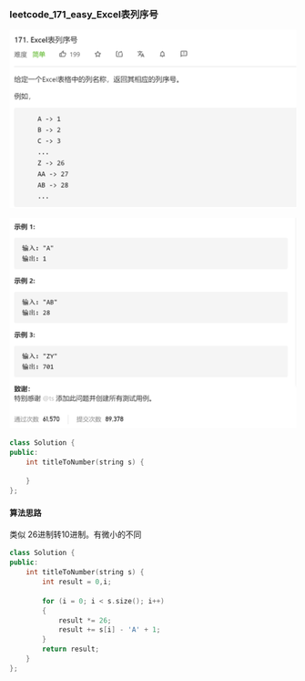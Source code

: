 ### leetcode_171_easy_Excel表列序号

![image-20210216110812878](leetcode_171_easy_Excel表列序号.assets/image-20210216110812878.png)

![image-20210216110822007](leetcode_171_easy_Excel表列序号.assets/image-20210216110822007.png)

```c++
class Solution {
public:
    int titleToNumber(string s) {

    }
};
```

#### 算法思路

类似 26进制转10进制。有微小的不同

```c++
class Solution {
public:
	int titleToNumber(string s) {
		int result = 0,i;

		for (i = 0; i < s.size(); i++)
		{
			result *= 26;
			result += s[i] - 'A' + 1;
		}
		return result;
	}
};
```

